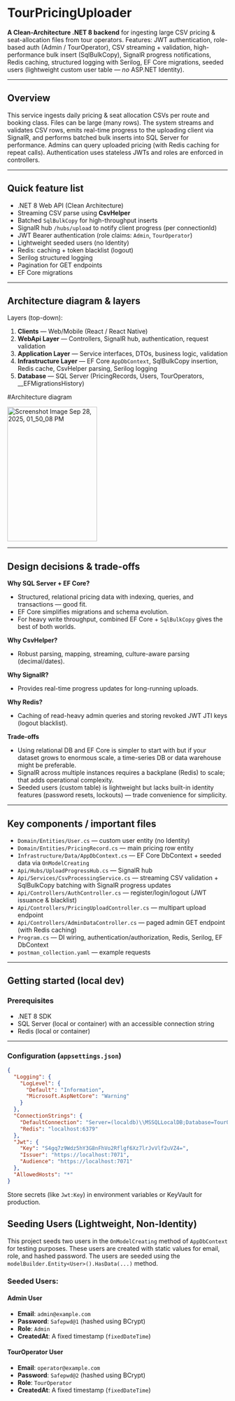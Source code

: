  # TourPricingUploader

**A Clean-Architecture .NET 8 backend** for ingesting large CSV pricing & seat-allocation files from tour operators.
Features: JWT authentication, role-based auth (Admin / TourOperator), CSV streaming + validation, high-performance bulk insert (SqlBulkCopy), SignalR progress notifications, Redis caching, structured logging with Serilog, EF Core migrations, seeded users (lightweight custom user table — *no* ASP.NET Identity).

---

## Overview

This service ingests daily pricing & seat allocation CSVs per route and booking class. Files can be large (many rows). The system streams and validates CSV rows, emits real-time progress to the uploading client via SignalR, and performs batched bulk inserts into SQL Server for performance. Admins can query uploaded pricing (with Redis caching for repeat calls). Authentication uses stateless JWTs and roles are enforced in controllers.

---

## Quick feature list

* .NET 8 Web API (Clean Architecture)
* Streaming CSV parse using **CsvHelper**
* Batched `SqlBulkCopy` for high-throughput inserts
* SignalR hub `/hubs/upload` to notify client progress (per connectionId)
* JWT Bearer authentication (role claims: `Admin`, `TourOperator`)
* Lightweight seeded users (no Identity)
* Redis: caching + token blacklist (logout)
* Serilog structured logging
* Pagination for GET endpoints
* EF Core migrations

---

## Architecture diagram & layers

Layers (top-down):

1. **Clients** — Web/Mobile (React / React Native)
2. **WebApi Layer** — Controllers, SignalR hub, authentication, request validation
3. **Application Layer** — Service interfaces, DTOs, business logic, validation
4. **Infrastructure Layer** — EF Core `AppDbContext`, SqlBulkCopy insertion, Redis cache, CsvHelper parsing, Serilog logging
5. **Database** — SQL Server (PricingRecords, Users, TourOperators, __EFMigrationsHistory)

#Architecture diagram

<img width="205" height="307" alt="Screenshot Image Sep 28, 2025, 01_50_08 PM" src="https://github.com/user-attachments/assets/248b8108-675d-49b2-83ca-fa1a70bd9f6e" />

---

## Design decisions & trade-offs

**Why SQL Server + EF Core?**

* Structured, relational pricing data with indexing, queries, and transactions — good fit.
* EF Core simplifies migrations and schema evolution.
* For heavy write throughput, combined EF Core + `SqlBulkCopy` gives the best of both worlds.

**Why CsvHelper?**

* Robust parsing, mapping, streaming, culture-aware parsing (decimal/dates).

**Why SignalR?**

* Provides real-time progress updates for long-running uploads.

**Why Redis?**

* Caching of read-heavy admin queries and storing revoked JWT JTI keys (logout blacklist).

**Trade-offs**

* Using relational DB and EF Core is simpler to start with but if your dataset grows to enormous scale, a time-series DB or data warehouse might be preferable.
* SignalR across multiple instances requires a backplane (Redis) to scale; that adds operational complexity.
* Seeded users (custom table) is lightweight but lacks built-in identity features (password resets, lockouts) — trade convenience for simplicity.

---

## Key components / important files

* `Domain/Entities/User.cs` — custom user entity (no Identity)
* `Domain/Entities/PricingRecord.cs` — main pricing row entity
* `Infrastructure/Data/AppDbContext.cs` — EF Core DbContext + seeded data via `OnModelCreating`
* `Api/Hubs/UploadProgressHub.cs` — SignalR hub
* `Api/Services/CsvProcessingService.cs` — streaming CSV validation + SqlBulkCopy batching with SignalR progress updates
* `Api/Controllers/AuthController.cs` — register/login/logout (JWT issuance & blacklist)
* `Api/Controllers/PricingUploadController.cs` — multipart upload endpoint
* `Api/Controllers/AdminDataController.cs` — paged admin GET endpoint (with Redis caching)
* `Program.cs` — DI wiring, authentication/authorization, Redis, Serilog, EF DbContext
* `postman_collection.yaml` — example requests

---

## Getting started (local dev)

### Prerequisites

* .NET 8 SDK
* SQL Server (local or container) with an accessible connection string
* Redis (local or container)

---

### Configuration (`appsettings.json`)

```json
{
  "Logging": {
    "LogLevel": {
      "Default": "Information",
      "Microsoft.AspNetCore": "Warning"
    }
  },
  "ConnectionStrings": {
    "DefaultConnection": "Server=(localdb)\\MSSQLLocalDB;Database=TourOperator;Trusted_Connection=True;",
    "Redis": "localhost:6379"
  },
  "Jwt": {
    "Key": "S4gq7z9Wdz5hY3G8nFhVo2Rflgf6Xz7lrJvVlf2uVZ4=",
    "Issuer": "https://localhost:7071",
    "Audience": "https://localhost:7071"
  },
  "AllowedHosts": "*"
}

```

Store secrets (like `Jwt:Key`) in environment variables or KeyVault for production.


## Seeding Users (Lightweight, Non-Identity)

This project seeds two users in the `OnModelCreating` method of `AppDbContext` for testing purposes. These users are created with static values for email, role, and hashed password. The users are seeded using the `modelBuilder.Entity<User>().HasData(...)` method.

### Seeded Users:

#### Admin User
- **Email**: `admin@example.com`
- **Password**: `Safepwd@1` (hashed using BCrypt)
- **Role**: `Admin`
- **CreatedAt**: A fixed timestamp (`fixedDateTime`)

#### TourOperator User
- **Email**: `operator@example.com`
- **Password**: `Safepwd@2` (hashed using BCrypt)
- **Role**: `TourOperator`
- **CreatedAt**: A fixed timestamp (`fixedDateTime`)


